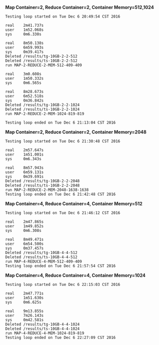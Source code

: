 **Map Container=2, Reduce Container=2, Container Memory=512,1024**

```
Testing loop started on Tue Dec 6 20:49:54 CST 2016

real    2m41.737s
user    1m52.068s
sys     0m6.330s

real    8m50.138s
user    6m59.993s
sys     0m39.417s
Deleted /results/tg-10GB-2-2-512
Deleted /results/ts-10GB-2-2-512
run MAP-2-REDUCE-2-MEM-512-409-409

real    3m0.608s
user    1m50.332s
sys     0m6.565s

real    8m28.673s
user    6m52.518s
sys     0m36.842s
Deleted /results/tg-10GB-2-2-1024
Deleted /results/ts-10GB-2-2-1024
run MAP-2-REDUCE-2-MEM-1024-819-819

Testing loop ended on Tue Dec 6 21:13:04 CST 2016
```

**Map Container=2, Reduce Container=2, Container Memory=2048**
```
Testing loop started on Tue Dec 6 21:30:48 CST 2016

real    2m57.647s
user    1m51.001s
sys     0m6.343s

real    8m57.943s
user    6m59.131s
sys     0m39.691s
Deleted /results/tg-10GB-2-2-2048
Deleted /results/ts-10GB-2-2-2048
run MAP-2-REDUCE-2-MEM-2048-1638-1638
Testing loop ended on Tue Dec 6 21:42:48 CST 2016
```

**Map Container=4, Reduce Container=4, Container Memory=512**
```
Testing loop started on Tue Dec 6 21:46:12 CST 2016

real    2m47.865s
user    1m49.852s
sys     0m6.308s

real    8m49.471s
user    6m54.500s
sys     0m37.457s
Deleted /results/tg-10GB-4-4-512
Deleted /results/ts-10GB-4-4-512
run MAP-4-REDUCE-4-MEM-512-409-409
Testing loop ended on Tue Dec 6 21:57:54 CST 2016
```

**Map Container=4, Reduce Container=4, Container Memory=1024**
```
Testing loop started on Tue Dec 6 22:15:03 CST 2016

real    2m47.771s
user    1m51.630s
sys     0m6.625s

real    9m13.855s
user    7m26.143s
sys     0m42.581s
Deleted /results/tg-10GB-4-4-1024
Deleted /results/ts-10GB-4-4-1024
run MAP-4-REDUCE-4-MEM-1024-819-819
Testing loop ended on Tue Dec 6 22:27:09 CST 2016
```